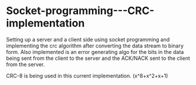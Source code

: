 # Socket-programming---CRC-implementation
Setting up a server and a client side using socket programming and implementing the crc algorithm after converting the data stream to binary form.
Also implemented is an error generating algo for the bits in the data being sent from the client to the server and the ACK/NACK sent to the client from the server.

CRC-8 is being used in this current implementation.
(x^8+x^2+x+1)
